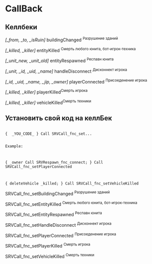 # CallBack

<h2>Келлбеки</h2>
<span>
<p><i>[_from, _to, _isRuin]</i> buildingChanged <sup>Разрушение зданий</sup></p>
<p><i>[_killed, _killer]</i> entityKilled <sup>Смерть любого юнита, бот-игрок-техника</sup></p>
<p><i>[_unit_new, _unit_old]</i> entityRespawned <sup>Респавн юнита</sup></p>
<p><i>[_unit, _id, _uid, _name]</i> handleDisconnect <sup>Дисконнект игрока</sup></p>
<p><i>[_id, _uid, _name, _jip, _owner]</i> playerConnected <sup>Присоеденение игрока</sup></p>
<p><i>[_killed, _killer]</i> playerKilled<sup>Смерть игрока </sup></p>
<p><i>[_killed, _killer]</i> vehicleKilled<sup>Смерть техники </sup></p>
</span>

<h2>Установить свой код на келлБек</h2>
<code>
{  _YOU_CODE_ } Call SRVCall_fnc_set...

Example:

{  _owner Call SRVRespawn_fnc_connect; } Call SRVCall_fnc_setPlayerConnected

{  deleteVehicle _killed; } Call SRVCall_fnc_setVehicleKilled
</code>

<span>
<p>SRVCall_fnc_setBuildingChanged <sup>Разрушение зданий</sup></p>
<p>SRVCall_fnc_setEntityKilled <sup>Смерть любого юнита, бот-игрок-техника</sup></p>
<p>SRVCall_fnc_setEntityRespawned <sup>Респавн юнита</sup></p>
<p>SRVCall_fnc_setHandleDisconnect <sup>Дисконнект игрока</sup></p>
<p>SRVCall_fnc_setPlayerConnected <sup>Присоеденение игрока</sup></p>
<p>SRVCall_fnc_setPlayerKilled <sup>Смерть игрока</sup></p>
<p>SRVCall_fnc_setVehicleKilled <sup>Смерть техники</sup></p>
</span>
